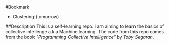#Bookmark
- Clustering (tomorrow)

##Description
This is a self-learning repo. I am aiming to learn the basics of collective intellenge a.k.a Machine learning. The code from this repo comes from the book _"Programming Collective Intelligence"_ by _Toby Segaran_.
